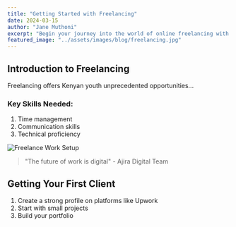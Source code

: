 ```yaml
---
title: "Getting Started with Freelancing"
date: 2024-03-15
author: "Jane Muthoni"
excerpt: "Begin your journey into the world of online freelancing with these essential tips"
featured_image: "../assets/images/blog/freelancing.jpg"
---
```


## Introduction to Freelancing
Freelancing offers Kenyan youth unprecedented opportunities...

### Key Skills Needed:
1. Time management
2. Communication skills
3. Technical proficiency

![Freelance Work Setup](../assets/images/blog/freelance-setup.jpg)

> "The future of work is digital" - Ajira Digital Team

## Getting Your First Client
1. Create a strong profile on platforms like Upwork
2. Start with small projects
3. Build your portfolio